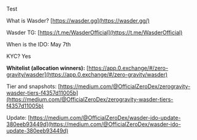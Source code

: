 Test




What is Wasder? [https://wasder.gg](https://wasder.gg/)

Wasder TG: [https://t.me/WasderOfficial](https://t.me/WasderOfficial)

When is the IDO: May 7th

KYC? Yes

**Whitelist (allocation winners):** [https://app.0.exchange/#/zero-gravity/wasder](https://app.0.exchange/#/zero-gravity/wasder)

Tier and snapshots: [https://medium.com/@OfficialZeroDex/zerogravity-wasder-tiers-f4357d11005b](https://medium.com/@OfficialZeroDex/zerogravity-wasder-tiers-f4357d11005b)

Update: [https://medium.com/@OfficialZeroDex/wasder-ido-update-380eeb93449d](https://medium.com/@OfficialZeroDex/wasder-ido-update-380eeb93449d)
